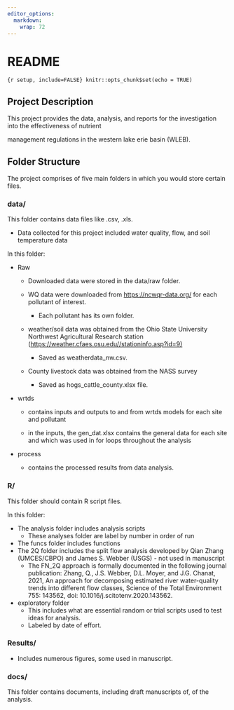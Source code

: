 ```yaml
---
editor_options: 
  markdown: 
    wrap: 72
---
```


# README

`{r setup, include=FALSE} knitr::opts_chunk$set(echo = TRUE)`

## Project Description

This project provides the data, analysis, and reports for the
investigation into the effectiveness of nutrient

management regulations in the western lake erie basin (WLEB).

## Folder Structure

The project comprises of five main folders in which you would store
certain files.

### data/

This folder contains data files like .csv, .xls.

-   Data collected for this project included water quality, flow, and
    soil temperature data

In this folder:

-   Raw

    -   Downloaded data were stored in the data/raw folder.

    -   WQ data were downloaded from <https://ncwqr-data.org/> for each
        pollutant of interest.

        -   Each pollutant has its own folder.

    -   weather/soil data was obtained from the Ohio State University
        Northwest Agricultural Research station
        (<https://weather.cfaes.osu.edu//stationinfo.asp?id=9)>

        -   Saved as weatherdata_nw.csv.

    -   County livestock data was obtained from the NASS survey

        -   Saved as hogs_cattle_county.xlsx file.

-   wrtds

    -   contains inputs and outputs to and from wrtds models for each
        site and pollutant

    -   in the inputs, the gen_dat.xlsx contains the general data for
        each site and which was used in for loops throughout the
        analysis

-   process

    -   contains the processed results from data analysis.

### R/

This folder should contain R script files.

In this folder:

-   The analysis folder includes analysis scripts
    -   These analyses folder are label by number in order of run
-   The funcs folder includes functions
-   The 2Q folder includes the split flow analysis developed by Qian
    Zhang (UMCES/CBPO) and James S. Webber (USGS) - not used in
    manuscript
    -   The FN_2Q approach is formally documented in the following
        journal publication: Zhang, Q., J.S. Webber, D.L. Moyer, and
        J.G. Chanat, 2021, An approach for decomposing estimated river
        water-quality trends into different flow classes, Science of the
        Total Environment 755: 143562, doi:
        10.1016/j.scitotenv.2020.143562.
-   exploratory folder
    -   This includes what are essential random or trial scripts used to
        test ideas for analysis.
    -   Labeled by date of effort.

### Results/

-   Includes numerous figures, some used in manuscript.

### 

### docs/

This folder contains documents, including draft manuscripts of, of the
analysis.
